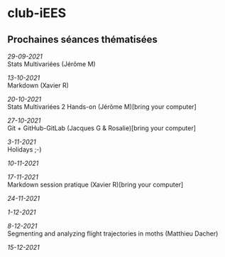# club-iEES
 
## Prochaines séances thématisées

*29-09-2021*  
Stats Multivariées (Jérôme M)

*13-10-2021*  
Markdown (Xavier R)

*20-10-2021*  
Stats Multivariées 2 Hands-on (Jérôme M)[bring your computer]

*27-10-2021*  
Git + GitHub-GitLab (Jacques G & Rosalie)[bring your computer]

*3-11-2021*   
Holidays ;-)


*10-11-2021*  


*17-11-2021*  
Markdown session pratique (Xavier R)[bring your computer]


*24-11-2021*  


*1-12-2021*   


*8-12-2021*  
Segmenting and analyzing flight trajectories in moths (Matthieu Dacher)

*15-12-2021*  

